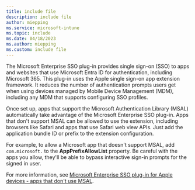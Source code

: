```yaml
---
title: include file
description: include file
author: miepping
ms.service: microsoft-intune
ms.topic: include
ms.date: 04/18/2023
ms.author: miepping
ms.custom: include file
---
```


<!-- This include file is used in the Apple Enterprise SSO deployment guide docs. 4.10.2023 (mandia): Removed 'preview'. -->

The Microsoft Enterprise SSO plug-in provides single sign-on (SSO) to apps and websites that use Microsoft Entra ID for authentication, including Microsoft 365. This plug-in uses the Apple single sign-on app extension framework. It reduces the number of authentication prompts users get when using devices managed by Mobile Device Management (MDM), including any MDM that supports configuring SSO profiles.

Once set up, apps that support the Microsoft Authentication Library (MSAL) automatically take advantage of the Microsoft Enterprise SSO plug-in. Apps that don't support MSAL can be allowed to use the extension, including browsers like Safari and apps that use Safari web view APIs. Just add the application bundle ID or prefix to the extension configuration.

For example, to allow a Microsoft app that doesn't support MSAL, add `com.microsoft.` to the **AppPrefixAllowList** property. Be careful with the apps you allow, they'll be able to bypass interactive sign-in prompts for the signed in user.

For more information, see [Microsoft Enterprise SSO plug-in for Apple devices - apps that don't use MSAL](/azure/active-directory/develop/apple-sso-plugin#applications-that-dont-use-msal).

